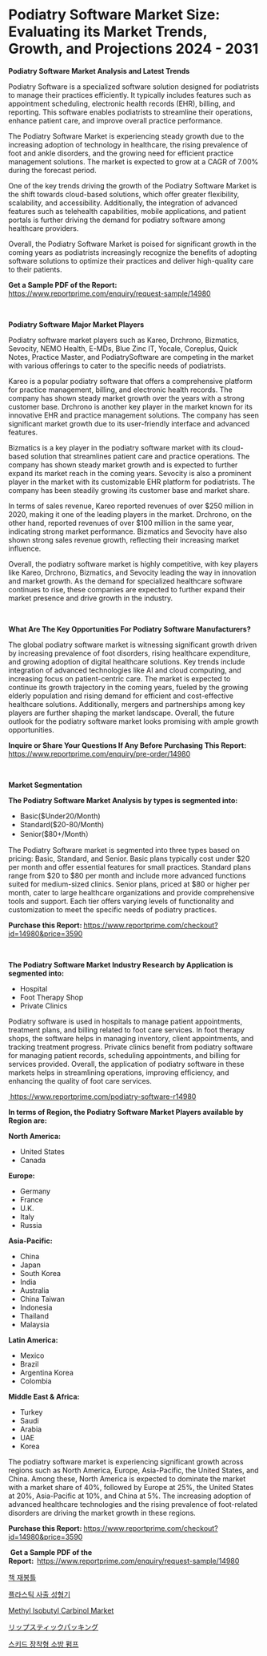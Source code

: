 <p><h1>Podiatry Software Market Size: Evaluating its Market Trends, Growth, and Projections 2024 - 2031</h1></p><p><strong>Podiatry Software Market Analysis and Latest Trends</strong></p>
<p><p>Podiatry Software is a specialized software solution designed for podiatrists to manage their practices efficiently. It typically includes features such as appointment scheduling, electronic health records (EHR), billing, and reporting. This software enables podiatrists to streamline their operations, enhance patient care, and improve overall practice performance.</p><p>The Podiatry Software Market is experiencing steady growth due to the increasing adoption of technology in healthcare, the rising prevalence of foot and ankle disorders, and the growing need for efficient practice management solutions. The market is expected to grow at a CAGR of 7.00% during the forecast period.</p><p>One of the key trends driving the growth of the Podiatry Software Market is the shift towards cloud-based solutions, which offer greater flexibility, scalability, and accessibility. Additionally, the integration of advanced features such as telehealth capabilities, mobile applications, and patient portals is further driving the demand for podiatry software among healthcare providers.</p><p>Overall, the Podiatry Software Market is poised for significant growth in the coming years as podiatrists increasingly recognize the benefits of adopting software solutions to optimize their practices and deliver high-quality care to their patients.</p></p>
<p><strong>Get a Sample PDF of the Report:&nbsp;</strong> <a href="https://www.reportprime.com/enquiry/request-sample/14980">https://www.reportprime.com/enquiry/request-sample/14980</a></p>
<p>&nbsp;</p>
<p><strong>Podiatry Software Major Market Players</strong></p>
<p><p>Podiatry software market players such as Kareo, Drchrono, Bizmatics, Sevocity, NEMO Health, E-MDs, Blue Zinc IT, Yocale, Coreplus, Quick Notes, Practice Master, and PodiatrySoftware are competing in the market with various offerings to cater to the specific needs of podiatrists.</p><p>Kareo is a popular podiatry software that offers a comprehensive platform for practice management, billing, and electronic health records. The company has shown steady market growth over the years with a strong customer base. Drchrono is another key player in the market known for its innovative EHR and practice management solutions. The company has seen significant market growth due to its user-friendly interface and advanced features.</p><p>Bizmatics is a key player in the podiatry software market with its cloud-based solution that streamlines patient care and practice operations. The company has shown steady market growth and is expected to further expand its market reach in the coming years. Sevocity is also a prominent player in the market with its customizable EHR platform for podiatrists. The company has been steadily growing its customer base and market share.</p><p>In terms of sales revenue, Kareo reported revenues of over $250 million in 2020, making it one of the leading players in the market. Drchrono, on the other hand, reported revenues of over $100 million in the same year, indicating strong market performance. Bizmatics and Sevocity have also shown strong sales revenue growth, reflecting their increasing market influence.</p><p>Overall, the podiatry software market is highly competitive, with key players like Kareo, Drchrono, Bizmatics, and Sevocity leading the way in innovation and market growth. As the demand for specialized healthcare software continues to rise, these companies are expected to further expand their market presence and drive growth in the industry.</p></p>
<p>&nbsp;</p>
<p><strong>What Are The Key Opportunities For Podiatry Software Manufacturers?</strong></p>
<p><p>The global podiatry software market is witnessing significant growth driven by increasing prevalence of foot disorders, rising healthcare expenditure, and growing adoption of digital healthcare solutions. Key trends include integration of advanced technologies like AI and cloud computing, and increasing focus on patient-centric care. The market is expected to continue its growth trajectory in the coming years, fueled by the growing elderly population and rising demand for efficient and cost-effective healthcare solutions. Additionally, mergers and partnerships among key players are further shaping the market landscape. Overall, the future outlook for the podiatry software market looks promising with ample growth opportunities.</p></p>
<p><strong>Inquire or Share Your Questions If Any Before Purchasing This Report:</strong> <a href="https://www.reportprime.com/enquiry/pre-order/14980">https://www.reportprime.com/enquiry/pre-order/14980</a></p>
<p>&nbsp;</p>
<p><strong>Market Segmentation</strong></p>
<p><strong>The Podiatry Software Market Analysis by types is segmented into:</strong></p>
<p><ul><li>Basic($Under20/Month)</li><li>Standard($20-80/Month)</li><li>Senior($80+/Month）</li></ul></p>
<p><p>The Podiatry Software market is segmented into three types based on pricing: Basic, Standard, and Senior. Basic plans typically cost under $20 per month and offer essential features for small practices. Standard plans range from $20 to $80 per month and include more advanced functions suited for medium-sized clinics. Senior plans, priced at $80 or higher per month, cater to large healthcare organizations and provide comprehensive tools and support. Each tier offers varying levels of functionality and customization to meet the specific needs of podiatry practices.</p></p>
<p><strong>Purchase this Report:&nbsp;</strong><a href="https://www.reportprime.com/checkout?id=14980&price=3590">https://www.reportprime.com/checkout?id=14980&price=3590</a></p>
<p>&nbsp;</p>
<p><strong>The Podiatry Software Market Industry Research by Application is segmented into:</strong></p>
<p><ul><li>Hospital</li><li>Foot Therapy Shop</li><li>Private Clinics</li></ul></p>
<p><p>Podiatry software is used in hospitals to manage patient appointments, treatment plans, and billing related to foot care services. In foot therapy shops, the software helps in managing inventory, client appointments, and tracking treatment progress. Private clinics benefit from podiatry software for managing patient records, scheduling appointments, and billing for services provided. Overall, the application of podiatry software in these markets helps in streamlining operations, improving efficiency, and enhancing the quality of foot care services.</p></p>
<p><a href="https://www.reportprime.com/podiatry-software-r14980">&nbsp;https://www.reportprime.com/podiatry-software-r14980</a></p>
<p><strong>In terms of Region, the Podiatry Software Market Players available by Region are:</strong></p>
<p>
    <p> <strong> North America: </strong>
        <ul>
            <li>United States</li>
            <li>Canada</li>
        </ul>
        </p> 
    <p> <strong> Europe: </strong>
        <ul>
            <li>Germany</li>
            <li>France</li>
            <li>U.K.</li>
            <li>Italy</li>
            <li>Russia</li>
        </ul>
        </p> 
    <p> <strong> Asia-Pacific: </strong>
        <ul>
            <li>China</li>
            <li>Japan</li>
            <li>South Korea</li>
            <li>India</li>
            <li>Australia</li>
            <li>China Taiwan</li>
            <li>Indonesia</li>
            <li>Thailand</li>
            <li>Malaysia</li>
        </ul>
        </p> 
    <p> <strong> Latin America: </strong>
        <ul>
            <li>Mexico</li>
            <li>Brazil</li>
            <li>Argentina Korea</li>
            <li>Colombia</li>
        </ul>
        </p> 
    <p> <strong> Middle East & Africa: </strong>
        <ul>
            <li>Turkey</li>
            <li>Saudi</li>
            <li>Arabia</li>
            <li>UAE</li>
            <li>Korea</li>
        </ul>
    </p>
    </p>
<p><p>The podiatry software market is experiencing significant growth across regions such as North America, Europe, Asia-Pacific, the United States, and China. Among these, North America is expected to dominate the market with a market share of 40%, followed by Europe at 25%, the United States at 20%, Asia-Pacific at 10%, and China at 5%. The increasing adoption of advanced healthcare technologies and the rising prevalence of foot-related disorders are driving the market growth in these regions.</p></p>
<p><strong>Purchase this Report: </strong><a href="https://www.reportprime.com/checkout?id=14980&price=3590">https://www.reportprime.com/checkout?id=14980&price=3590</a></p>
<p>&nbsp;<strong>Get a Sample PDF of the Report:&nbsp;&nbsp;</strong><a href="https://www.reportprime.com/enquiry/request-sample/14980">https://www.reportprime.com/enquiry/request-sample/14980</a></p>
<p><strong></strong></p>
<p><p><a href="https://medium.com/@alexemumu2022/%EC%B1%85-%EB%B0%94%EB%8A%90%EC%A7%88-%EA%B8%B0%EA%B3%84-%EC%8B%9C%EC%9E%A5-2031%EB%85%84%EA%B9%8C%EC%A7%80%EC%9D%98-%EB%8F%99%ED%96%A5-%EC%98%88%EC%B8%A1-%EB%B0%8F-%EA%B2%BD%EC%9F%81-%EB%B6%84%EC%84%9D-1db7f8779c0e">책 재봉틀</a></p><p><a href="https://github.com/hzumrdvas204296/Market-Research-Report-List-1/blob/main/225566923354.md">플라스틱 사출 성형기</a></p><p><a href="https://issuu.com/reportprime-2/docs/methyl-isobutyl-carbinol-market-size-2030.pptx">Methyl Isobutyl Carbinol Market</a></p><p><a href="https://medium.com/@alexsania91/%E5%8F%A3%E7%B4%85%E3%81%AE%E6%A2%B1%E5%8C%85%E5%B8%82%E5%A0%B4%E3%81%AE%E5%B1%95%E6%9C%9B-%E6%A5%AD%E7%95%8C%E3%81%AE%E6%A6%82%E8%A6%81%E3%81%A8%E4%BA%88%E6%B8%AC-2024%E5%B9%B4%E3%81%8B%E3%82%892031%E5%B9%B4-1c1682b3e859">リップスティックパッキング</a></p><p><a href="https://medium.com/@koleledner/%EC%8A%A4%ED%82%A4%EB%93%9C-%EC%9E%A5%EC%B0%A9-%EC%86%8C%ED%99%94-%ED%8E%8C%ED%94%84-%EC%8B%9C%EC%9E%A5-%EC%A0%84%EB%A7%9D-%EC%82%B0%EC%97%85-%EA%B0%9C%EC%9A%94-%EB%B0%8F-%EC%98%88%EC%B8%A1-2024%EB%85%84-2031%EB%85%84-ae53b8137d25">스키드 장착형 소방 펌프</a></p></p>